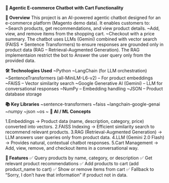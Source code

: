 **🛒 Agentic E-commerce Chatbot with Cart Functionality**

**📌 Overview**
  This project is an AI-powered agentic chatbot designed for an e-commerce platform (Magento demo data).
  It enables customers to:
    ~Search products, get recommendations, and view product details.
    ~Add, view, and remove items from the shopping cart.
    ~Checkout with a price summary.
  The chatbot uses LLMs (Gemini) combined with vector search (FAISS + Sentence Transformers) to ensure responses are grounded only in product data (RAG – Retrieval-Augmented Generation).
  The RAG implementaion restrict the bot to Answer the user query only from the provided data.
  
**🛠️ Technologies Used**
  ~Python
  ~LangChain (for LLM orchestration)
  ~SentenceTransformers (all-MiniLM-L6-v2) – For product embeddings
  ~FAISS – Vector similarity search
  ~Google Generative AI (Gemini) – LLM for conversational responses
  ~NumPy – Embedding handling
  ~JSON – Product database storage

**📚 Key Libraries**
  ~sentence-transformers
  ~faiss
  ~langchain-google-genai
  ~numpy
  ~json
  ~os
  ~
**🤖 AI / ML Concepts**

  1.Embeddings → Product data (name, description, category, price) converted into vectors.
  2.FAISS Indexing → Efficient similarity search to recommend relevant products.
  3.RAG (Retrieval-Augmented Generation) → LLM answers user queries only from product data.
  4.LLM (Gemini 2.0 Flash) → Provides natural, contextual chatbot responses.
  5.Cart Management → Add, view, remove, and checkout items in a conversational way.

**📑 Features**
✅ Query products by name, category, or description
✅ Get relevant product recommendations
✅ Add products to cart (add product_name to cart)
✅ Show or remove items from cart
✅ Fallback to “Sorry, I don’t have that information” if product not in data.
